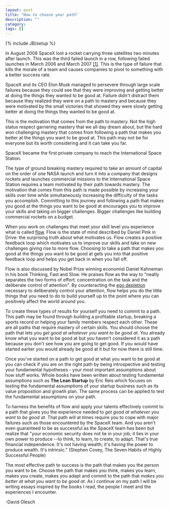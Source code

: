 ```yaml
---
layout: post
title: "How to choose your path"
description: ""
category: 
tags: []
---
```

{% include JB/setup %}

In August 2008 SpaceX lost a rocket carrying three satellites two minutes after launch. This was the third failed launch in a row, following failed launches in March 2006 and March 2007 [[1]](http://www.nytimes.com/2008/08/03/science/space/03launchweb.html). This is the type of failure that kills the morale of a team and causes companies to pivot to something with a better success rate. 

SpaceX and its CEO Elon Musk managed to persevere through large scale failures because they could see that they were improving and getting better at doing the things they wanted to be good at. Failure didn't distract them because they realized they were on a path to mastery and because they were motivated by the small victories that showed they were slowly getting better at doing the things they wanted to be good at.

This is the motivation that comes from the path to mastery. Not the high status respect garnering mastery that we all day dream about, but the hard won challenging mastery that comes from following a path that makes you better at the things you want to be good at. This path may not be for everyone but its worth considering and it can take you far.

SpaceX became the first private company to reach the International Space Station. 

The type of ground breaking mastery required to take an amount of capital on the order of one NASA launch and turn it into a company that designs rockets and launches commercial missions to the International Space Station requires a team motivated by their path towards mastery. The motivation that comes from this path is made possible by increasing your skills over time while simultaneously increasing the difficulty of the tasks you accomplish. Committing to this journey and following a path that makes you good at the things you want to be good at encourages you to improve your skills and taking on bigger challenges. Bigger challenges like building commercial rockets on a budget. 

When you work on challenges that meet your skill level you experience what is called [flow](http://tinyurl.com/n9tfe). Flow is the state of mind described by Daniel Pink in Drive: the surprising truth about what motivates us. Flow creates a positive feedback loop which motivates us to improve our skills and take on new challenges giving rise to more flow. Choosing to take a path that makes you good at the things you want to be good at gets you into that positive feedback loop and helps you get back in when you fall off.

Flow is also discussed by Nobel Prize winning economist Daniel Kahneman in his book Thinking, Fast and Slow. He praises flow as the way to "neatly separates the two forms of effort: concentration on the task and the deliberate control of attention". By counteracting the [ego depletion](http://danariely.com/2012/08/15/understanding-ego-depletion/) necessary to deliberately control your attention, flow helps you do the little things that you need to do to build yourself up to the point where you can positively affect the world around you.  

To create these types of results for yourself you need to commit to a path. This path may be found through building a profitable startup, breaking a sports record or helping your family members respect each other. These are all paths that require mastery of certain skills. You should choose the path that lets you *get good at whatever you want to be good at*. You already know what you want to be good at but you haven't considered it as a path because you don't see how you are going to get good. If you would have started earlier you would already be good at it but for now there is still time. 

Once you've started on a path to get good at what you want to be good at you can check if you are on the right path by being introspective and testing your fundamental hypotheses - your most important assumptions about how stuff works. Whole books have been written about testing fundamental assumptions such as **The Lean Startup** by Eric Reis which focuses on testing the fundamental assumptions of your startup business such as its value proposition and growth plan.  The same process can be applied to test the fundamental assumptions on your path.

To harness the benefits of flow and apply your talents effectively commit to a path that gives you the experience needed to *get good at whatever you want to be good at*. That path will at times require you to cope with major failures such as those encountered by the SpaceX team. And you aren't even guaranteed to be as successful as the SpaceX team has been but realize that "your economic security does not lie in your job; it lies in your own power to produce --to think, to learn, to create, to adapt. That's true financial independence. It's not having wealth; it's having the power to produce wealth. It's intrinsic." (Stephen Covey, The Seven Habits of Highly Successful People)

The most effective path to success is the path that makes you the person you want to be. Choose the path that makes you think, makes you learn, makes you create, makes you adapt and commit to the path that *makes you better at what you want to be good at*. As I continue on my path I will be writing essays inspired by the books I read, the people I meet and the experiences I encounter.

-David Olesch